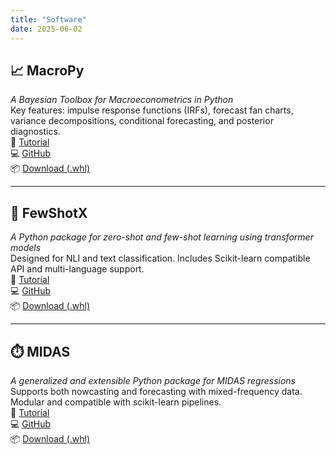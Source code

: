 ```yaml
---
title: "Software"
date: 2025-06-02
---
```


## 📈 MacroPy  
*A Bayesian Toolbox for Macroeconometrics in Python*  
Key features: impulse response functions (IRFs), forecast fan charts, variance decompositions, conditional forecasting, and posterior diagnostics.  
📘 [Tutorial](https://github.com/RenatoVassallo/MacroPy/blob/main/tutorials/tutorial_cvar.ipynb)  
💻 [GitHub](https://github.com/RenatoVassallo/MacroPy)  
📦 [Download (.whl)](https://github.com/RenatoVassallo/MacroPy/releases)

---

## 🧠 FewShotX  
*A Python package for zero-shot and few-shot learning using transformer models*  
Designed for NLI and text classification. Includes Scikit-learn compatible API and multi-language support.  
📘 [Tutorial](https://github.com/RenatoVassallo/FewShotX/blob/main/tutorials/ZeroShot_Tutorial.ipynb)  
💻 [GitHub](https://github.com/RenatoVassallo/FewShotX)  
📦 [Download (.whl)](https://github.com/RenatoVassallo/FewShotX/releases)

---

## ⏱️ MIDAS  
*A generalized and extensible Python package for MIDAS regressions*  
Supports both nowcasting and forecasting with mixed-frequency data. Modular and compatible with scikit-learn pipelines.  
📘 [Tutorial](https://github.com/RenatoVassallo/MIDAS/blob/main/tutorial/MIDAS_Tutorial.ipynb)  
💻 [GitHub](https://github.com/RenatoVassallo/MIDAS)  
📦 [Download (.whl)](https://github.com/RenatoVassallo/MIDAS/releases)